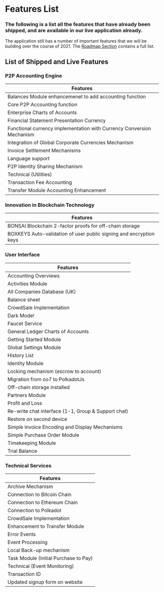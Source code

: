 # Features List

### The following is a list all the features that have already been shipped, and are available in our live application already. 

The application still has a number of important features that we will be building over the course of 2021. The [Roadmap Section](/information/roadmap/roadmap.md) contains a full list.

## List of Shipped and Live Features

### P2P Accounting Engine

| Features                                                              |
|-----------------------------------------------------------------------|
| Balances Module enhancemenet to add accounting function               |
| Core P2P Accounting function                                          |
| Enterprise Charts of Accounts                                         |
| Financial Statement Presentation Currency                             |
| Functional currency implementation with Currency Conversion Mechanism |
| Integration of Global Corporate Currencies Mechanism                  |
| Invoice Settlement Mechanisms                                         |
| Language support                                                      |
| P2P Identity Sharing Mechanism                                        |
| Technical (Utilities)                                                 |
| Transaction Fee Accounting                                            |
| Transfer Module Accounting Enhancement                                |

### Innovation in Blockchain Technology

| Features                                                           |
|--------------------------------------------------------------------|
| BONSAI Blockchain 2-factor proofs for off-chain storage            |
| BOXKEYS Auto-validation of user public signing and encryption keys |

### User Interface

| Features                                            |
|-----------------------------------------------------|
| Accounting Overviews                                |
| Activities Module                                   |
| All Companies Database (UK)                         |
| Balance sheet                                       |
| CrowdSale Implementation                            |
| Dark Mode!                                          |
| Faucet Service                                      |
| General Ledger Charts of Accounts                   |
| Getting Started Module                              |
| Global Settings Module                              |
| History List                                        |
| Identity Module                                     |
| Locking mechanism (escrow to account)               |
| Migration from oo7 to PolkadotJs                    |
| Off-chain storage installed                         |
| Partners Module                                     |
| Profit and Loss                                     |
| Re-write chat interface (1-1, Group & Support chat) |
| Restore on second device                            |
| Simple Invoice Encoding and Display Mechanisms      |
| Simple Purchase Order Module                        |
| Timekeeping Module                                  |
| Trial Balance                                       |

### Technical Services

| Features                              |
|---------------------------------------|
| Archive Mechanism                     |
| Connection to Bitcoin Chain           |
| Connection to Ethereum Chain          |
| Connection to Polkadot                |
| CrowdSale Implementation              |
| Enhancement to Transfer Module        |
| Error Events                          |
| Event Processing                      |
| Local Back-up mechanism               |
| Task Module (Initial Purchase to Pay) |
| Technical (Event Monitoring)          |
| Transaction ID                        |
| Updated signup form on website        |